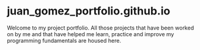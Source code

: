 # juan_gomez_portfolio.github.io
Welcome to my project portfolio.  All those projects that have been worked on by me and that have helped me learn, practice and improve my programming fundamentals are housed here.
